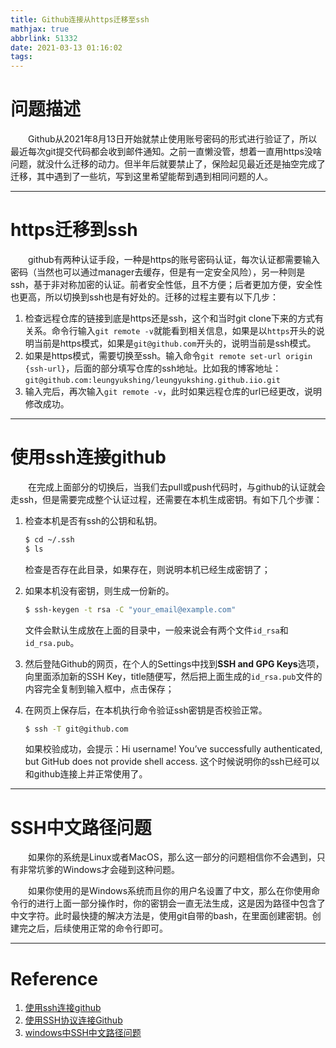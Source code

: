 ```yaml
---
title: Github连接从https迁移至ssh
mathjax: true
abbrlink: 51332
date: 2021-03-13 01:16:02
tags:
---
```


# 问题描述

&emsp;&emsp;Github从2021年8月13日开始就禁止使用账号密码的形式进行验证了，所以最近每次git提交代码都会收到邮件通知。之前一直懒没管，想着一直用https没啥问题，就没什么迁移的动力。但半年后就要禁止了，保险起见最近还是抽空完成了迁移，其中遇到了一些坑，写到这里希望能帮到遇到相同问题的人。

<!-- more -->

------

# https迁移到ssh

&emsp;&emsp;github有两种认证手段，一种是https的账号密码认证，每次认证都需要输入密码（当然也可以通过manager去缓存，但是有一定安全风险），另一种则是ssh，基于非对称加密的认证。前者安全性低，且不方便；后者更加方便，安全性也更高，所以切换到ssh也是有好处的。迁移的过程主要有以下几步：

1. 检查远程仓库的链接到底是https还是ssh，这个和当时git clone下来的方式有关系。命令行输入`git remote -v`就能看到相关信息，如果是以`https`开头的说明当前是https模式，如果是`git@github.com`开头的，说明当前是ssh模式。
2. 如果是https模式，需要切换至ssh。输入命令`git remote set-url origin {ssh-url}`，后面的部分填写仓库的ssh地址。比如我的博客地址：`git@github.com:leungyukshing/leungyukshing.github.iio.git`
3. 输入完后，再次输入`git remote -v`，此时如果远程仓库的url已经更改，说明修改成功。

------

# 使用ssh连接github

&emsp;&emsp;在完成上面部分的切换后，当我们去pull或push代码时，与github的认证就会走ssh，但是需要完成整个认证过程，还需要在本机生成密钥。有如下几个步骤：

1. 检查本机是否有ssh的公钥和私钥。

   ```bash
   $ cd ~/.ssh
   $ ls
   ```

   检查是否存在此目录，如果存在，则说明本机已经生成密钥了；

2. 如果本机没有密钥，则生成一份新的。

   ```bash
   $ ssh-keygen -t rsa -C "your_email@example.com"
   ```

   文件会默认生成放在上面的目录中，一般来说会有两个文件`id_rsa`和`id_rsa.pub`。

3. 然后登陆Github的网页，在个人的Settings中找到**SSH and GPG Keys**选项，向里面添加新的SSH Key，title随便写，然后把上面生成的`id_rsa.pub`文件的内容完全复制到输入框中，点击保存；

4. 在网页上保存后，在本机执行命令验证ssh密钥是否校验正常。

   ```bash
   $ ssh -T git@github.com
   ```

   如果校验成功，会提示：Hi username! You’ve successfully authenticated, but GitHub does not provide shell access. 这个时候说明你的ssh已经可以和github连接上并正常使用了。

------

# SSH中文路径问题

&emsp;&emsp;如果你的系统是Linux或者MacOS，那么这一部分的问题相信你不会遇到，只有非常坑爹的Windows才会碰到这种问题。

&emsp;&emsp;如果你使用的是Windows系统而且你的用户名设置了中文，那么在你使用命令行的进行上面一部分操作时，你的密钥会一直无法生成，这是因为路径中包含了中文字符。此时最快捷的解决方法是，使用git自带的bash，在里面创建密钥。创建完之后，后续使用正常的命令行即可。

------

# Reference

1. [使用ssh连接github](https://www.jianshu.com/p/da621e687c39)
2. [使用SSH协议连接Github](https://blog.csdn.net/u012150179/article/details/24790677)
3. [windows中SSH中文路径问题](https://blog.csdn.net/qq_40265054/article/details/112443178)
